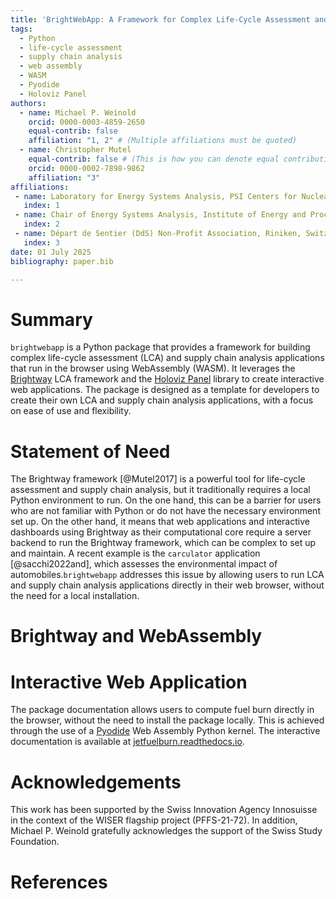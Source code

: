 ```yaml
---
title: 'BrightWebApp: A Framework for Complex Life-Cycle Assessment and Supply Chain Analysis in the Browser with WebAssembly and Brightway'
tags:
  - Python
  - life-cycle assessment
  - supply chain analysis
  - web assembly
  - WASM
  - Pyodide
  - Holoviz Panel
authors:
  - name: Michael P. Weinold
    orcid: 0000-0003-4859-2650
    equal-contrib: false
    affiliation: "1, 2" # (Multiple affiliations must be quoted)
  - name: Christopher Mutel
    equal-contrib: false # (This is how you can denote equal contributions between multiple authors)
    orcid: 0000-0002-7898-9862
    affiliation: "3"
affiliations:
 - name: Laboratory for Energy Systems Analysis, PSI Centers for Nuclear Engineering \& Sciences and Energy \& Environmental Sciences, Villigen, Switzerland
   index: 1
 - name: Chair of Energy Systems Analysis, Institute of Energy and Process Engineering, Department of Mechanical and Process Engineering, ETH Zurich, Zurich, Switzerland
   index: 2
 - name: Départ de Sentier (DdS) Non-Profit Association, Riniken, Switzerland
   index: 3
date: 01 July 2025
bibliography: paper.bib

---
```


# Summary

`brightwebapp` is a Python package that provides a framework for building complex life-cycle assessment (LCA) and supply chain analysis applications that run in the browser using WebAssembly (WASM). It leverages the [Brightway](https://brightway.dev) LCA framework and the [Holoviz Panel](https://panel.holoviz.org) library to create interactive web applications. The package is designed as a template for developers to create their own LCA and supply chain analysis applications, with a focus on ease of use and flexibility.

# Statement of Need

The Brightway framework [@Mutel2017] is a powerful tool for life-cycle assessment and supply chain analysis, but it traditionally requires a local Python environment to run. On the one hand, this can be a barrier for users who are not familiar with Python or do not have the necessary environment set up. On the other hand, it means that web applications and interactive dashboards using Brightway as their computational core require a server backend to run the Brightway framework, which can be complex to set up and maintain. A recent example is the `carculator` application [@sacchi2022and], which assesses the environmental impact of automobiles.`brightwebapp` addresses this issue by allowing users to run LCA and supply chain analysis applications directly in their web browser, without the need for a local installation.

# Brightway and WebAssembly

# Interactive Web Application

The package documentation allows users to compute fuel burn directly in the browser, without the need to install the package locally. This is achieved through the use of a [Pyodide](https://pyodide.org/en/stable/) Web Assembly Python kernel. The interactive documentation is available at [jetfuelburn.readthedocs.io](https://jetfuelburn.readthedocs.io).

# Acknowledgements

This work has been supported by the Swiss Innovation Agency Innosuisse in the context of the WISER flagship project (PFFS-21-72). In addition, Michael P. Weinold gratefully acknowledges the support of the Swiss Study Foundation.

# References